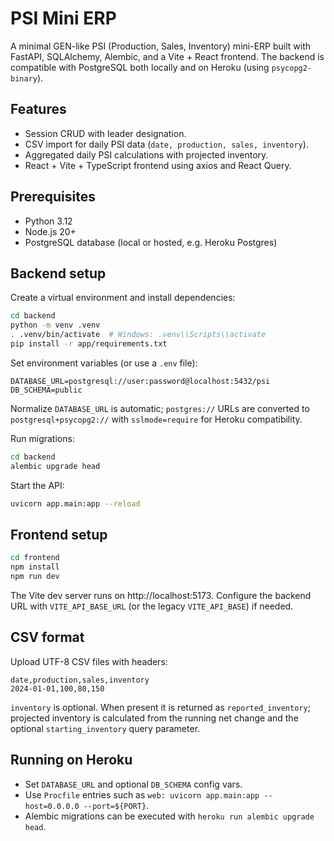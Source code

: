 # PSI Mini ERP

A minimal GEN-like PSI (Production, Sales, Inventory) mini-ERP built with FastAPI, SQLAlchemy, Alembic, and a Vite + React frontend. The backend is compatible with PostgreSQL both locally and on Heroku (using `psycopg2-binary`).

## Features

- Session CRUD with leader designation.
- CSV import for daily PSI data (`date, production, sales, inventory`).
- Aggregated daily PSI calculations with projected inventory.
- React + Vite + TypeScript frontend using axios and React Query.

## Prerequisites

- Python 3.12
- Node.js 20+
- PostgreSQL database (local or hosted, e.g. Heroku Postgres)

## Backend setup

Create a virtual environment and install dependencies:

```bash
cd backend
python -m venv .venv
. .venv/bin/activate  # Windows: .venv\\Scripts\\activate
pip install -r app/requirements.txt
```

Set environment variables (or use a `.env` file):

```env
DATABASE_URL=postgresql://user:password@localhost:5432/psi
DB_SCHEMA=public
```

Normalize `DATABASE_URL` is automatic; `postgres://` URLs are converted to `postgresql+psycopg2://` with `sslmode=require` for Heroku compatibility.

Run migrations:

```bash
cd backend
alembic upgrade head
```

Start the API:

```bash
uvicorn app.main:app --reload
```

## Frontend setup

```bash
cd frontend
npm install
npm run dev
```

The Vite dev server runs on http://localhost:5173. Configure the backend URL with `VITE_API_BASE_URL` (or the legacy `VITE_API_BASE`) if needed.

## CSV format

Upload UTF-8 CSV files with headers:

```
date,production,sales,inventory
2024-01-01,100,80,150
```

`inventory` is optional. When present it is returned as `reported_inventory`; projected inventory is calculated from the running net change and the optional `starting_inventory` query parameter.

## Running on Heroku

- Set `DATABASE_URL` and optional `DB_SCHEMA` config vars.
- Use `Procfile` entries such as `web: uvicorn app.main:app --host=0.0.0.0 --port=${PORT}`.
- Alembic migrations can be executed with `heroku run alembic upgrade head`.
